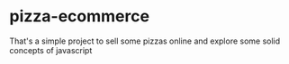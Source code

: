 # pizza-ecommerce
That's a simple project to sell some pizzas online and explore some solid concepts of javascript
